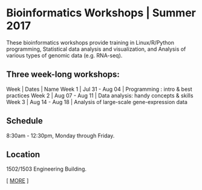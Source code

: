 # Bioinformatics Workshops | Summer 2017
These bioinformatics workshops provide training in Linux/R/Python programming, Statistical data analysis and visualization, and Analysis of various types of genomic data (e.g. RNA-seq).

## Three week-long workshops:
Week | Dates | Name
Week 1 | Jul 31 - Aug 04 | Programming : intro & best practices
Week 2 | Aug 07 - Aug 11 | Data analysis: handy concepts & skills
Week 3 | Aug 14 - Aug 18 | Analysis of large-scale gene-expression data

## Schedule
8:30am - 12:30pm, Monday through Friday.

## Location
1502/1503 Engineering Building.

\[ [MORE](https://cmse.msu.edu/news-events/events/summer-2017-bioinformatics-workshops-at-msu/) ]
